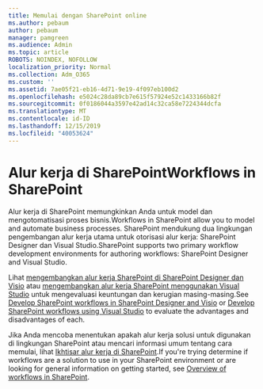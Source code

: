 ```yaml
---
title: Memulai dengan SharePoint online
ms.author: pebaum
author: pebaum
manager: pamgreen
ms.audience: Admin
ms.topic: article
ROBOTS: NOINDEX, NOFOLLOW
localization_priority: Normal
ms.collection: Adm_O365
ms.custom: ''
ms.assetid: 7ae05f21-eb16-4d71-9e19-4f097eb100d2
ms.openlocfilehash: e5024c28da89cb7e615f57924e52c1433166b82f
ms.sourcegitcommit: 0f0186044a3597e42ad14c32ca58e7224344dcfa
ms.translationtype: MT
ms.contentlocale: id-ID
ms.lasthandoff: 12/15/2019
ms.locfileid: "40053624"
---
```

# <a name="workflows-in-sharepoint"></a><span data-ttu-id="0df7a-102">Alur kerja di SharePoint</span><span class="sxs-lookup"><span data-stu-id="0df7a-102">Workflows in SharePoint</span></span>

<span data-ttu-id="0df7a-103">Alur kerja di SharePoint memungkinkan Anda untuk model dan mengotomatisasi proses bisnis.</span><span class="sxs-lookup"><span data-stu-id="0df7a-103">Workflows in SharePoint allow you to model and automate business processes.</span></span> <span data-ttu-id="0df7a-104">SharePoint mendukung dua lingkungan pengembangan alur kerja utama untuk otorisasi alur kerja: SharePoint Designer dan Visual Studio.</span><span class="sxs-lookup"><span data-stu-id="0df7a-104">SharePoint supports two primary workflow development environments for authoring workflows: SharePoint Designer and Visual Studio.</span></span> 

<span data-ttu-id="0df7a-105">Lihat [mengembangkan alur kerja SharePoint di SharePoint Designer dan Visio](https://docs.microsoft.com/sharepoint/dev/general-development/develop-sharepoint-workflows-using-visual-studio) atau [mengembangkan alur kerja SharePoint menggunakan Visual Studio](https://docs.microsoft.com/sharepoint/dev/general-development/develop-sharepoint-workflows-using-visual-studio) untuk mengevaluasi keuntungan dan kerugian masing-masing.</span><span class="sxs-lookup"><span data-stu-id="0df7a-105">See [Develop SharePoint workflows in SharePoint Designer and Visio](https://docs.microsoft.com/sharepoint/dev/general-development/develop-sharepoint-workflows-using-visual-studio) or [Develop SharePoint workflows using Visual Studio](https://docs.microsoft.com/sharepoint/dev/general-development/develop-sharepoint-workflows-using-visual-studio) to evaluate the advantages and disadvantages of each.</span></span> 

<span data-ttu-id="0df7a-106">Jika Anda mencoba menentukan apakah alur kerja solusi untuk digunakan di lingkungan SharePoint atau mencari informasi umum tentang cara memulai, lihat [Ikhtisar alur kerja di SharePoint](https://docs.microsoft.com/sharepoint/dev/general-development/get-started-with-workflows-in-sharepoint#overview-of-workflows-in-sharepoint).</span><span class="sxs-lookup"><span data-stu-id="0df7a-106">If you're trying determine if workflows are a solution to use in your SharePoint environment or are looking for general information on getting started, see [Overview of workflows in SharePoint](https://docs.microsoft.com/sharepoint/dev/general-development/get-started-with-workflows-in-sharepoint#overview-of-workflows-in-sharepoint).</span></span>